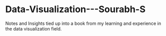 # Data-Visualization---Sourabh-S
Notes and Insights tied up into a book from my learning and experience in the data visualization field.
